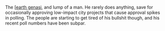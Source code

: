 The [[earth genasi](../../Organizations/ZeNa/ZeNa%20City%20Council.md), and lump of a man. He rarely does anything, save for occasionally approving low-impact city projects that cause approval spikes in polling. The people are starting to get tired of his bullshit though, and his recent poll numbers have been subpar.
